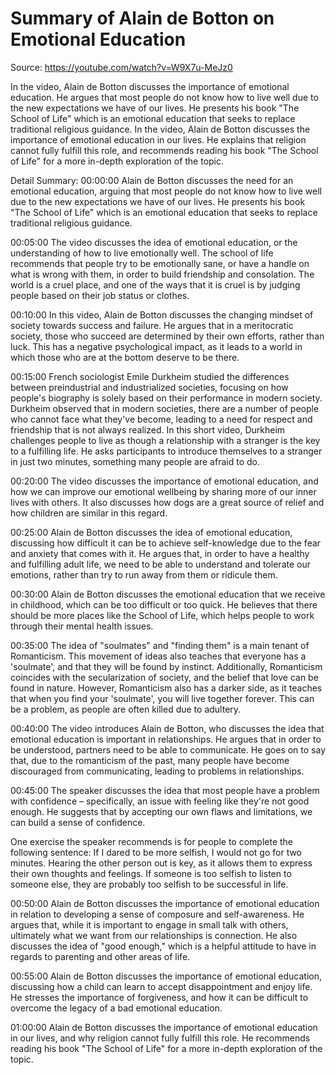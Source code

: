 # Summary of Alain de Botton on Emotional Education

Source: https://youtube.com/watch?v=W9X7u-MeJz0

In the video, Alain de Botton discusses the importance of emotional education. He argues that most people do not know how to live well due to the new expectations we have of our lives. He presents his book "The School of Life" which is an emotional education that seeks to replace traditional religious guidance.
In the video, Alain de Botton discusses the importance of emotional education in our lives. He explains that religion cannot fully fulfill this role, and recommends reading his book "The School of Life" for a more in-depth exploration of the topic.

Detail Summary: 
00:00:00
Alain de Botton discusses the need for an emotional education, arguing that most people do not know how to live well due to the new expectations we have of our lives. He presents his book "The School of Life" which is an emotional education that seeks to replace traditional religious guidance.

00:05:00
The video discusses the idea of emotional education, or the understanding of how to live emotionally well. The school of life recommends that people try to be emotionally sane, or have a handle on what is wrong with them, in order to build friendship and consolation. The world is a cruel place, and one of the ways that it is cruel is by judging people based on their job status or clothes.

00:10:00
In this video, Alain de Botton discusses the changing mindset of society towards success and failure. He argues that in a meritocratic society, those who succeed are determined by their own efforts, rather than luck. This has a negative psychological impact, as it leads to a world in which those who are at the bottom deserve to be there.

00:15:00
French sociologist Emile Durkheim studied the differences between preindustrial and industrialized societies, focusing on how people's biography is solely based on their performance in modern society. Durkheim observed that in modern societies, there are a number of people who cannot face what they've become, leading to a need for respect and friendship that is not always realized. In this short video, Durkheim challenges people to live as though a relationship with a stranger is the key to a fulfilling life. He asks participants to introduce themselves to a stranger in just two minutes, something many people are afraid to do.

00:20:00
The video discusses the importance of emotional education, and how we can improve our emotional wellbeing by sharing more of our inner lives with others. It also discusses how dogs are a great source of relief and how children are similar in this regard.

00:25:00
Alain de Botton discusses the idea of emotional education, discussing how difficult it can be to achieve self-knowledge due to the fear and anxiety that comes with it. He argues that, in order to have a healthy and fulfilling adult life, we need to be able to understand and tolerate our emotions, rather than try to run away from them or ridicule them.

00:30:00
Alain de Botton discusses the emotional education that we receive in childhood, which can be too difficult or too quick. He believes that there should be more places like the School of Life, which helps people to work through their mental health issues.

00:35:00
The idea of "soulmates" and "finding them" is a main tenant of Romanticism. This movement of ideas also teaches that everyone has a 'soulmate', and that they will be found by instinct. Additionally, Romanticism coincides with the secularization of society, and the belief that love can be found in nature. However, Romanticism also has a darker side, as it teaches that when you find your 'soulmate', you will live together forever. This can be a problem, as people are often killed due to adultery.

00:40:00
The video introduces Alain de Botton, who discusses the idea that emotional education is important in relationships. He argues that in order to be understood, partners need to be able to communicate. He goes on to say that, due to the romanticism of the past, many people have become discouraged from communicating, leading to problems in relationships.

00:45:00
The speaker discusses the idea that most people have a problem with confidence – specifically, an issue with feeling like they're not good enough. He suggests that by accepting our own flaws and limitations, we can build a sense of confidence.

One exercise the speaker recommends is for people to complete the following sentence: If I dared to be more selfish, I would not go for two minutes. Hearing the other person out is key, as it allows them to express their own thoughts and feelings. If someone is too selfish to listen to someone else, they are probably too selfish to be successful in life.

00:50:00
Alain de Botton discusses the importance of emotional education in relation to developing a sense of composure and self-awareness. He argues that, while it is important to engage in small talk with others, ultimately what we want from our relationships is connection. He also discusses the idea of "good enough," which is a helpful attitude to have in regards to parenting and other areas of life.

00:55:00
Alain de Botton discusses the importance of emotional education, discussing how a child can learn to accept disappointment and enjoy life. He stresses the importance of forgiveness, and how it can be difficult to overcome the legacy of a bad emotional education.

01:00:00
Alain de Botton discusses the importance of emotional education in our lives, and why religion cannot fully fulfill this role. He recommends reading his book "The School of Life" for a more in-depth exploration of the topic.

